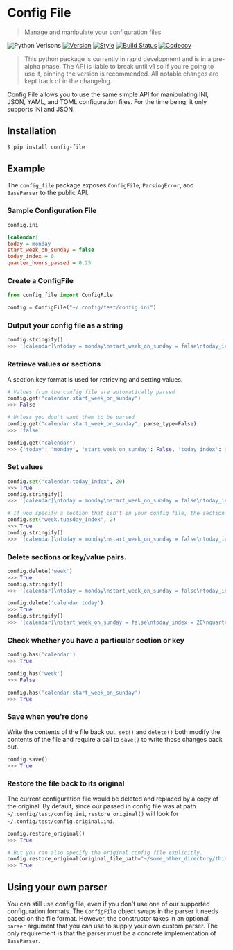 # Config File 

> Manage and manipulate your configuration files

![Python Verisons](https://img.shields.io/pypi/pyversions/config-file.svg)
[![Version](https://img.shields.io/pypi/v/config-file)](https://pypi.org/project/config-file/)
[![Style](https://img.shields.io/badge/code%20style-black-000000.svg)](https://pypi.org/project/black/)
[![Build Status](https://travis-ci.com/eugenetriguba/config_file.svg?branch=master)](https://travis-ci.com/eugenetriguba/config_file)
[![Codecov](https://codecov.io/gh/eugenetriguba/config_file/graph/badge.svg)](https://codecov.io/gh/eugenetriguba/config_file)

> This python package is currently in rapid development and is in a pre-alpha phase. 
> The API is liable to break until v1 so if you're going to use it, pinning the version
> is recommended. All notable changes are kept track of in the changelog. 

Config File allows you to use the same simple API for manipulating INI, JSON, 
YAML, and TOML configuration files. For the time being, it only supports INI and
JSON. 

## Installation
```bash
$ pip install config-file
```

## Example

The `config_file` package exposes `ConfigFile`, `ParsingError`, and `BaseParser` to the public API.

### Sample Configuration File

`config.ini`
```ini
[calendar]
today = monday
start_week_on_sunday = false
today_index = 0
quarter_hours_passed = 0.25
```

### Create a ConfigFile
```python
from config_file import ConfigFile

config = ConfigFile("~/.config/test/config.ini")
```

### Output your config file as a string
```python
config.stringify()
>>> '[calendar]\ntoday = monday\nstart_week_on_sunday = false\ntoday_index = 0\nquarter_hours_passed = 0.25\n\n'
```

### Retrieve values or sections
A section.key format is used for retrieving and setting values.
```python
# Values from the config file are automatically parsed
config.get("calendar.start_week_on_sunday")
>>> False

# Unless you don't want them to be parsed
config.get("calendar.start_week_on_sunday", parse_type=False)
>>> 'false'

config.get("calendar")
>>> {'today': 'monday', 'start_week_on_sunday': False, 'today_index': 0, 'quarter_hours_passed': 0.25}
```

### Set values
```python
config.set("calendar.today_index", 20)
>>> True
config.stringify()
>>> '[calendar]\ntoday = monday\nstart_week_on_sunday = false\ntoday_index = 20\nquarter_hours_passed = 0.25\n\n'

# If you specify a section that isn't in your config file, the section and the key are added for you.
config.set("week.tuesday_index", 2)
>>> True
config.stringify()
>>> '[calendar]\ntoday = monday\nstart_week_on_sunday = false\ntoday_index = 20\nquarter_hours_passed = 0.25\n\n[week]\ntuesday_index = 2\n\n'
```

### Delete sections or key/value pairs.
```python
config.delete('week')
>>> True
config.stringify()
>>> '[calendar]\ntoday = monday\nstart_week_on_sunday = false\ntoday_index = 20\nquarter_hours_passed = 0.25\n\n'

config.delete('calendar.today')
>>> True
config.stringify()
>>> '[calendar]\nstart_week_on_sunday = false\ntoday_index = 20\nquarter_hours_passed = 0.25\n\n'
```


### Check whether you have a particular section or key
```python
config.has('calendar')
>>> True

config.has('week')
>>> False

config.has('calendar.start_week_on_sunday')
>>> True
```

### Save when you're done
Write the contents of the file back out. `set()` and `delete()` both modify the contents 
of the file and require a call to `save()` to write those changes back out.
```python
config.save()
>>> True
```

### Restore the file back to its original 

The current configuration file would be deleted and replaced by a copy of the original. 
By default, since our passed in config file was at path `~/.config/test/config.ini`, 
`restore_original()` will look for `~/.config/test/config.original.ini`.

```python
config.restore_original()
>>> True

# But you can also specify the original config file explicitly.
config.restore_original(original_file_path="~/some_other_directory/this_is_actually_the_original.ini")
>>> True
```

## Using your own parser

You can still use config file, even if you don't use one of our supported configuration 
formats. The `ConfigFile` object swaps in the parser it needs based on the file format. 
However, the constructor takes in an optional `parser` argument that you can use to 
supply your own custom parser. The only requirement is that the parser must be a 
concrete implementation of `BaseParser`. 
